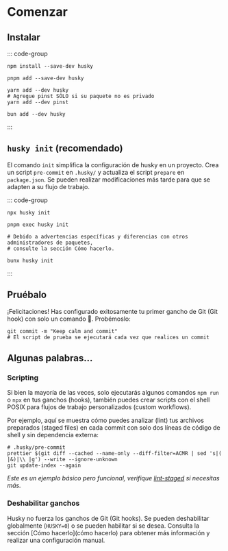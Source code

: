 # Comenzar

## Instalar

::: code-group

```shell [npm]
npm install --save-dev husky
```

```shell [pnpm]
pnpm add --save-dev husky
```

```shell [yarn]
yarn add --dev husky
# Agregue pinst SÓLO si su paquete no es privado
yarn add --dev pinst
```

```shell [bun]
bun add --dev husky
```

:::

## `husky init` (recomendado)

El comando `init` simplifica la configuración de husky en un proyecto. Crea un script `pre-commit` en `.husky/` y actualiza el script `prepare` en `package.json`. Se pueden realizar modificaciones más tarde para que se adapten a su flujo de trabajo.

::: code-group

```shell [npm]
npx husky init
```

```shell [pnpm]
pnpm exec husky init
```

```shell [yarn]
# Debido a advertencias específicas y diferencias con otros administradores de paquetes,
# consulte la sección Cómo hacerlo.
```

```shell [bun]
bunx husky init
```

:::

## Pruébalo

¡Felicitaciones! Has configurado exitosamente tu primer gancho de Git (Git hook) con solo un comando 🎉. Probémoslo:

```shell
git commit -m "Keep calm and commit"
# El script de prueba se ejecutará cada vez que realices un commit
```

## Algunas palabras...

### Scripting

Si bien la mayoría de las veces, solo ejecutarás algunos comandos `npm run` o `npx` en tus ganchos (hooks), también puedes crear scripts con el shell POSIX para flujos de trabajo personalizados (custom workflows).

Por ejemplo, aquí se muestra cómo puedes analizar (lint) tus archivos preparados (staged files) en cada commit con solo dos líneas de código de shell y sin dependencia externa:

```shell
# .husky/pre-commit
prettier $(git diff --cached --name-only --diff-filter=ACMR | sed 's|( |&)|\\ |g') --write --ignore-unknown
git update-index --again
```

_Este es un ejemplo básico pero funcional, verifique [lint-staged](https://github.com/lint-staged/lint-staged) si necesitas más._

### Deshabilitar ganchos

Husky no fuerza los ganchos de Git (Git hooks). Se pueden deshabilitar globalmente (`HUSKY=0`) o se pueden habilitar si se desea. Consulta la sección [Cómo hacerlo](cómo hacerlo) para obtener más información y realizar una configuración manual.

